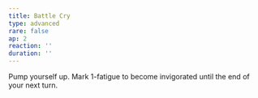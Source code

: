 ```yaml
---
title: Battle Cry
type: advanced
rare: false
ap: 2
reaction: ''
duration: ''
---
```


Pump yourself up. Mark 1-fatigue to become invigorated until the end of your next turn.
